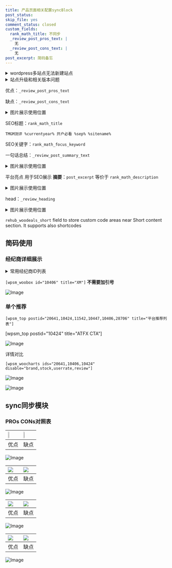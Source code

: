 ```yaml
---
title: 产品页面相关配置syncBlock
post_status: 
skip_file: yes
comment_status: closed
custom_fields:
  rank_math_title: 不同步
  _review_post_pros_text: |
    无
  _review_post_cons_text: |
    无
post_excerpt: 简码备忘
---
```

<details><summary>wordpress多站点无法新建站点</summary>

<li>和报错需要清理cookies一样的原因</li>
<li>wp-config.php里面<code>define( 'SUBDOMAIN_INSTALL', false );//子域名安装</code></li>
<li>新建子站点是用<code>define( 'SUBDOMAIN_INSTALL', true);//子域名安装</code> 完成以后，改成<code>false</code></li>
</details>

<details><summary>站点升级和相关版本问题</summary>

<p>wordpress：5.9.9
woocommerce：7.5.1
出现问题的地方：主题选项里面>><strong>Product layout >>compact style</strong></p>
<p>如何出现没有用过的字段 导致无法保存。先导出配置 然后进行修改，后面再次恢复即可。</p>
<p>出现部分字段无法显示时，需要返回默认布局后，对产品进行保存就好了。</p>
<p></p>
</details>

优点：`_review_post_pros_text`

缺点：`_review_post_cons_text`

<details><summary>图片展示使用位置</summary>

<img src="https://prod-files-secure.s3.us-west-2.amazonaws.com/39ed1227-6d7d-4570-be36-9ccd4a2c4241/f51d3d83-55d4-4bdf-9604-f37ec77ab556/Untitled.png?X-Amz-Algorithm=AWS4-HMAC-SHA256&X-Amz-Content-Sha256=UNSIGNED-PAYLOAD&X-Amz-Credential=ASIAZI2LB466ZHQJHDJK%2F20250503%2Fus-west-2%2Fs3%2Faws4_request&X-Amz-Date=20250503T165521Z&X-Amz-Expires=3600&X-Amz-Security-Token=IQoJb3JpZ2luX2VjEFgaCXVzLXdlc3QtMiJHMEUCIHq6QkQWpbf1BrNj3uzkQBlNrgMuntsyH%2FgrPE0cQG38AiEAuiOdQ7P9m56grrpzju6KNSesAMeLUx71O21YQk2BlWgqiAQI8f%2F%2F%2F%2F%2F%2F%2F%2F%2F%2FARAAGgw2Mzc0MjMxODM4MDUiDDXHJDwIb09Ua2wbESrcA%2BImwM32%2BGOwlz8UBuqnF2Kmskg0y%2FZAE%2BsATX8%2BpzW%2FL7oKe2VJewROjubX%2BUkt9fKI2uqekwuLwJu6I9dzBH%2BIWBOTSRlrjpo9jjoNd720Vi4p18JSwD93J6Pbwy1M9%2FcIYDA5GXN4wdIKu54B9%2BqyE6zaWU6isG14rb%2BTG1ZfGRH7w3WpgohrAWVRYdnBodzqkdkDUAytQgpFJiRJ8S5uDtsBjMvq7%2Bu2b1CpJSkMDyMmD9sJhnh9usmeqtKJ6WYhq3S3anSXanTMN7gMgtOR4ecLatVofi8gE6hm4CIhq7KUxvqdLCPbe6mzxIhXJe20x5BjeK3fPszsUwSRcE8Rd%2FY4Z3BnhUqRBfp8ugSBV33%2FXAQ3tc8PuxZww0Bc%2FP%2BWIYBN07sJXm7c2rNQU%2FeMuMnlZYn7yfVYLzbuBwMPcOOq%2BtMNDEfUInn0rPBNaukRPMBSG7cuN7TYThFyCIOTjspOpvJZPM2MAlBu%2FZtHg2NHEFPhhSmStQBjD2rgVTmL0%2FWhr9mXomxllpwigCkoGYhlt6jiibsjyrQLeUBC38JM%2FgQoGvU4DYZIbky2IEzf34n0IfI4IqoboNyhUpyZ%2F6h30nMCjEFc4pf9LtN3uZc82df4lLNUoIXBMKSC2cAGOqUBXryAlh3OF0u0jqbxCXlQmfUOrHdS4uwn0nLZ1xoBPlxOuhknYT2McQrAxVBU4hxMVN8Eg22E9Rmr24szosZlisVNeRioe%2FpfdS4WrZD8pltzvZ0%2B3jhotPdyFVl9Wl8zl1lshkexgnlAe4DmcDBAZvRQqc0Xo4o5lduu6cI3PadfFt7o3gRSNQZrjJPkWk4IzHNwdzu%2BQylM5HnQanpK%2FLeIfa1I&X-Amz-Signature=5829480cb9924f17428940305d1c68c2fc41506a71ecb46cad79c1e0d95d1bab&X-Amz-SignedHeaders=host&x-id=GetObject" alt="Image">
</details>

SEO标题：`rank_math_title`

`TMGM测评 %currentyear% 开户必看 %sep% %sitename%`

SEO关键字：`rank_math_focus_keyword`

一句话总结：`_review_post_summary_text`

<details><summary>图片展示使用位置</summary>

<img src="https://prod-files-secure.s3.us-west-2.amazonaws.com/39ed1227-6d7d-4570-be36-9ccd4a2c4241/4b96a922-296c-4f4e-8630-d1c870cbce01/Untitled.png?X-Amz-Algorithm=AWS4-HMAC-SHA256&X-Amz-Content-Sha256=UNSIGNED-PAYLOAD&X-Amz-Credential=ASIAZI2LB466QATVMDEM%2F20250503%2Fus-west-2%2Fs3%2Faws4_request&X-Amz-Date=20250503T165521Z&X-Amz-Expires=3600&X-Amz-Security-Token=IQoJb3JpZ2luX2VjEFgaCXVzLXdlc3QtMiJIMEYCIQDjEDQRhmjR9cOVwPUPEkB47fh3C7IvQfjCW8ifqr4Q9QIhAMVU3CrYsb0x7Utmi%2B0yqi1ZM2TkHCXiIsw%2FbosWCjrEKogECPH%2F%2F%2F%2F%2F%2F%2F%2F%2F%2FwEQABoMNjM3NDIzMTgzODA1IgzijqAxvrYVYbTZ60Qq3APBjH2ag26CCsjhJJ6moxEr19tzmnS41NSQs0ybBzhL0mA%2B6VXv0uegvlTWq9ySotC%2BYcVGpEebyVsRQbZkhTWoUcZ%2BCU2t9UBRY6sgJt8rJMQBholl7FLDpSQ%2Fmi7rpnYCa2MZtYeMguVGgXBK8BTI%2BrcnxK7kAK9Ja5VtHOMDYK1NUhhFeZF%2BTFRJ3IfEErEG0%2BhjaET%2BjD7p%2Brj1Jnj1h43zusLbwOkrO9tcdKiV4fUpREfyL4Yjv%2FoTyHjIW5P0TR0NCi4JWRIVWe0RjB8XRVVEUjP8zAurP%2Bu%2BJAJvRekteodw4ORVAKUZkibZaV71IXq%2FnTMWhAyLU0FChwtvdygf1hpc1FR5UZxBDQo4BrpSEg0TKCMgFcfXBejZBSmknTN4r15VQuSwPyhHtjFMJc%2Bsl92phOrlTXZtdMV9nJ3VdBbSdLi3JIlj2u%2BmVEAzLPE%2BsvLWqNTK8U9NfQtNhUT4CQ7lvkTuiRxbu8Uy%2FDVD6zvh1%2FfX%2BXbO%2FoF8M9tQn8VuvWjZR1gV8XC71y1DHxqjBMog7GQSQnv4%2B4521F%2BO3uO30E4LTTM99kRpf22V8E7R1sffNZ0lZt1hwgDJZ7iHbnFTdsXOUf0g2LFWwCCji2OA50CdbZHmFzCrgdnABjqkAZpN7KGJdnX21zO4oDu1pwa2vSBMBHCgpfixSUeJwE5MKIlu6w0fEXcaVoXgo8hUSBat9XjBjn%2Fr3YprI9qzAMJSt%2B7qIMmemdKNjkbyxO0VTU%2FMwXy%2F7szOvEdRotko%2BtP7vWHMbp7oBy5nJ%2BLleQNMJlQsQsPFOCly3UiclDKQjW9hoJ6DN47qxXoeMzGSIS2PASu0CUtWbaomMJXbdGAESBHg&X-Amz-Signature=e5982bf786de017c4666f406bc2999be8fc7cca9031c488721dbc284dd66b5bc&X-Amz-SignedHeaders=host&x-id=GetObject" alt="Image">
</details>

平台亮点 用于SEO展示 **摘要**：`post_excerpt`  等价于 `rank_math_description`

<details><summary>图片展示使用位置</summary>

<img src="https://prod-files-secure.s3.us-west-2.amazonaws.com/39ed1227-6d7d-4570-be36-9ccd4a2c4241/1ee11f63-b60a-4dfe-a7a7-d58ff23b5d88/Untitled.png?X-Amz-Algorithm=AWS4-HMAC-SHA256&X-Amz-Content-Sha256=UNSIGNED-PAYLOAD&X-Amz-Credential=ASIAZI2LB466W5VBA2M7%2F20250503%2Fus-west-2%2Fs3%2Faws4_request&X-Amz-Date=20250503T165522Z&X-Amz-Expires=3600&X-Amz-Security-Token=IQoJb3JpZ2luX2VjEFgaCXVzLXdlc3QtMiJHMEUCIEQgCvDcfPqTfs3KqWqk5YlKEb0Kbu9%2FRXu3WuBKwi%2F3AiEAsqnAZHBKuxxxje3qKwYPiAjWzaZrpqrTKnsj2m32P0YqiAQI8f%2F%2F%2F%2F%2F%2F%2F%2F%2F%2FARAAGgw2Mzc0MjMxODM4MDUiDFRsOi2Yqsj6WfRPqSrcA85WGkp6%2FXQq7s3kv50iExRnlh7StfB2xFvYFNtF%2BGWB3gidab7sCq8iJbujJXnWnm%2B1m0PHenvfiZotEG0LhzL5VDRXOSgHYiFXT%2FPdNpP9lMX1HUODEDsACNyNCc9SiQIPKIQeL6kAHOZ8VbxhVR1EAYfie3kv5GLXRPJqEfzswGMarr2%2FjzYHWzrS%2BjfSMVmOv1Jt7ZVGQSexH%2B81QPDkMBMV03PY%2FvdxNzQefXbTsMU2A9twvqHyuPmnAC1EoAFED9zsUYkIBweMFxDQeavuEf7Og6BYVkZCzWMlknHg%2BDD6P%2FfP8tr7w9%2Bo%2FVlBPVK9qbbV1qExlq%2FUdWzsRUj5nOJBLeVK%2B4O%2FSbDRJUkbVgr00g2ARqc6CO57ZEwv2YbPsdtk50GkkUeCDxBf96ZQAcYK%2FSVGLE6g9KXtFJIP81z%2FwS7AgKspmtQGOCZemBsM%2BnBTNdMYeS4C39Sg5H6FveGdueEj37bm%2BQG4pP%2FTezAt%2Fkoyi4a3xzhpEnTrB89KIgk5RUOCbUas87OVesUdR7oNfztbHIGvh292nP2rmBwsT4TCs%2F140CRiCpk1TWCEHhCClydYUIAOqjWVVQFuq6K72w1XM549mSzaabGqF1xly%2BD65FwTJC73MOf%2F2MAGOqUB6%2FtLmLkHUckn4%2BZEwsmxR%2F29PNFsvNYIyDMDZxjXnmFkyeLbEpGyN01bjK8hKGGAHq9j0TSCJHoaacT38vkvM1Sc%2BuUsIus1m5lkmv8JFfy%2B2VmONacF2RhyBnXrjHiehbHZnzJJmMhLDVfy76AKRQimQZ5FAOOP%2F4XaDEhs4vI2GDkiCkSPHL%2BJwZoRRCANHUaTJSglLOMYuBO89cI9mnS3TVo2&X-Amz-Signature=a75a2c6d6188e77addf36beaa135517d986c2266c00434216ba99f6b5241c7f2&X-Amz-SignedHeaders=host&x-id=GetObject" alt="Image">
<img src="https://prod-files-secure.s3.us-west-2.amazonaws.com/39ed1227-6d7d-4570-be36-9ccd4a2c4241/ad4118b5-78d8-4fbe-801e-3b29b5d99c01/Untitled.png?X-Amz-Algorithm=AWS4-HMAC-SHA256&X-Amz-Content-Sha256=UNSIGNED-PAYLOAD&X-Amz-Credential=ASIAZI2LB466W5VBA2M7%2F20250503%2Fus-west-2%2Fs3%2Faws4_request&X-Amz-Date=20250503T165522Z&X-Amz-Expires=3600&X-Amz-Security-Token=IQoJb3JpZ2luX2VjEFgaCXVzLXdlc3QtMiJHMEUCIEQgCvDcfPqTfs3KqWqk5YlKEb0Kbu9%2FRXu3WuBKwi%2F3AiEAsqnAZHBKuxxxje3qKwYPiAjWzaZrpqrTKnsj2m32P0YqiAQI8f%2F%2F%2F%2F%2F%2F%2F%2F%2F%2FARAAGgw2Mzc0MjMxODM4MDUiDFRsOi2Yqsj6WfRPqSrcA85WGkp6%2FXQq7s3kv50iExRnlh7StfB2xFvYFNtF%2BGWB3gidab7sCq8iJbujJXnWnm%2B1m0PHenvfiZotEG0LhzL5VDRXOSgHYiFXT%2FPdNpP9lMX1HUODEDsACNyNCc9SiQIPKIQeL6kAHOZ8VbxhVR1EAYfie3kv5GLXRPJqEfzswGMarr2%2FjzYHWzrS%2BjfSMVmOv1Jt7ZVGQSexH%2B81QPDkMBMV03PY%2FvdxNzQefXbTsMU2A9twvqHyuPmnAC1EoAFED9zsUYkIBweMFxDQeavuEf7Og6BYVkZCzWMlknHg%2BDD6P%2FfP8tr7w9%2Bo%2FVlBPVK9qbbV1qExlq%2FUdWzsRUj5nOJBLeVK%2B4O%2FSbDRJUkbVgr00g2ARqc6CO57ZEwv2YbPsdtk50GkkUeCDxBf96ZQAcYK%2FSVGLE6g9KXtFJIP81z%2FwS7AgKspmtQGOCZemBsM%2BnBTNdMYeS4C39Sg5H6FveGdueEj37bm%2BQG4pP%2FTezAt%2Fkoyi4a3xzhpEnTrB89KIgk5RUOCbUas87OVesUdR7oNfztbHIGvh292nP2rmBwsT4TCs%2F140CRiCpk1TWCEHhCClydYUIAOqjWVVQFuq6K72w1XM549mSzaabGqF1xly%2BD65FwTJC73MOf%2F2MAGOqUB6%2FtLmLkHUckn4%2BZEwsmxR%2F29PNFsvNYIyDMDZxjXnmFkyeLbEpGyN01bjK8hKGGAHq9j0TSCJHoaacT38vkvM1Sc%2BuUsIus1m5lkmv8JFfy%2B2VmONacF2RhyBnXrjHiehbHZnzJJmMhLDVfy76AKRQimQZ5FAOOP%2F4XaDEhs4vI2GDkiCkSPHL%2BJwZoRRCANHUaTJSglLOMYuBO89cI9mnS3TVo2&X-Amz-Signature=59d76814bd8eab808bb85dc02923431f76edbd732c1f9d1e752955d36893aec9&X-Amz-SignedHeaders=host&x-id=GetObject" alt="Image">
<img src="https://prod-files-secure.s3.us-west-2.amazonaws.com/39ed1227-6d7d-4570-be36-9ccd4a2c4241/a38cf7c9-a79c-4b64-9e94-13589fe0758b/Untitled.png?X-Amz-Algorithm=AWS4-HMAC-SHA256&X-Amz-Content-Sha256=UNSIGNED-PAYLOAD&X-Amz-Credential=ASIAZI2LB466W5VBA2M7%2F20250503%2Fus-west-2%2Fs3%2Faws4_request&X-Amz-Date=20250503T165522Z&X-Amz-Expires=3600&X-Amz-Security-Token=IQoJb3JpZ2luX2VjEFgaCXVzLXdlc3QtMiJHMEUCIEQgCvDcfPqTfs3KqWqk5YlKEb0Kbu9%2FRXu3WuBKwi%2F3AiEAsqnAZHBKuxxxje3qKwYPiAjWzaZrpqrTKnsj2m32P0YqiAQI8f%2F%2F%2F%2F%2F%2F%2F%2F%2F%2FARAAGgw2Mzc0MjMxODM4MDUiDFRsOi2Yqsj6WfRPqSrcA85WGkp6%2FXQq7s3kv50iExRnlh7StfB2xFvYFNtF%2BGWB3gidab7sCq8iJbujJXnWnm%2B1m0PHenvfiZotEG0LhzL5VDRXOSgHYiFXT%2FPdNpP9lMX1HUODEDsACNyNCc9SiQIPKIQeL6kAHOZ8VbxhVR1EAYfie3kv5GLXRPJqEfzswGMarr2%2FjzYHWzrS%2BjfSMVmOv1Jt7ZVGQSexH%2B81QPDkMBMV03PY%2FvdxNzQefXbTsMU2A9twvqHyuPmnAC1EoAFED9zsUYkIBweMFxDQeavuEf7Og6BYVkZCzWMlknHg%2BDD6P%2FfP8tr7w9%2Bo%2FVlBPVK9qbbV1qExlq%2FUdWzsRUj5nOJBLeVK%2B4O%2FSbDRJUkbVgr00g2ARqc6CO57ZEwv2YbPsdtk50GkkUeCDxBf96ZQAcYK%2FSVGLE6g9KXtFJIP81z%2FwS7AgKspmtQGOCZemBsM%2BnBTNdMYeS4C39Sg5H6FveGdueEj37bm%2BQG4pP%2FTezAt%2Fkoyi4a3xzhpEnTrB89KIgk5RUOCbUas87OVesUdR7oNfztbHIGvh292nP2rmBwsT4TCs%2F140CRiCpk1TWCEHhCClydYUIAOqjWVVQFuq6K72w1XM549mSzaabGqF1xly%2BD65FwTJC73MOf%2F2MAGOqUB6%2FtLmLkHUckn4%2BZEwsmxR%2F29PNFsvNYIyDMDZxjXnmFkyeLbEpGyN01bjK8hKGGAHq9j0TSCJHoaacT38vkvM1Sc%2BuUsIus1m5lkmv8JFfy%2B2VmONacF2RhyBnXrjHiehbHZnzJJmMhLDVfy76AKRQimQZ5FAOOP%2F4XaDEhs4vI2GDkiCkSPHL%2BJwZoRRCANHUaTJSglLOMYuBO89cI9mnS3TVo2&X-Amz-Signature=90569af71a2de506cb73785f0d201af9a9e50639e5e8a6a9d741070996d65be0&X-Amz-SignedHeaders=host&x-id=GetObject" alt="Image">
<img src="https://prod-files-secure.s3.us-west-2.amazonaws.com/39ed1227-6d7d-4570-be36-9ccd4a2c4241/7da6fc1e-d2ac-42ae-8c75-cb5749aa18f6/Untitled.png?X-Amz-Algorithm=AWS4-HMAC-SHA256&X-Amz-Content-Sha256=UNSIGNED-PAYLOAD&X-Amz-Credential=ASIAZI2LB466W5VBA2M7%2F20250503%2Fus-west-2%2Fs3%2Faws4_request&X-Amz-Date=20250503T165522Z&X-Amz-Expires=3600&X-Amz-Security-Token=IQoJb3JpZ2luX2VjEFgaCXVzLXdlc3QtMiJHMEUCIEQgCvDcfPqTfs3KqWqk5YlKEb0Kbu9%2FRXu3WuBKwi%2F3AiEAsqnAZHBKuxxxje3qKwYPiAjWzaZrpqrTKnsj2m32P0YqiAQI8f%2F%2F%2F%2F%2F%2F%2F%2F%2F%2FARAAGgw2Mzc0MjMxODM4MDUiDFRsOi2Yqsj6WfRPqSrcA85WGkp6%2FXQq7s3kv50iExRnlh7StfB2xFvYFNtF%2BGWB3gidab7sCq8iJbujJXnWnm%2B1m0PHenvfiZotEG0LhzL5VDRXOSgHYiFXT%2FPdNpP9lMX1HUODEDsACNyNCc9SiQIPKIQeL6kAHOZ8VbxhVR1EAYfie3kv5GLXRPJqEfzswGMarr2%2FjzYHWzrS%2BjfSMVmOv1Jt7ZVGQSexH%2B81QPDkMBMV03PY%2FvdxNzQefXbTsMU2A9twvqHyuPmnAC1EoAFED9zsUYkIBweMFxDQeavuEf7Og6BYVkZCzWMlknHg%2BDD6P%2FfP8tr7w9%2Bo%2FVlBPVK9qbbV1qExlq%2FUdWzsRUj5nOJBLeVK%2B4O%2FSbDRJUkbVgr00g2ARqc6CO57ZEwv2YbPsdtk50GkkUeCDxBf96ZQAcYK%2FSVGLE6g9KXtFJIP81z%2FwS7AgKspmtQGOCZemBsM%2BnBTNdMYeS4C39Sg5H6FveGdueEj37bm%2BQG4pP%2FTezAt%2Fkoyi4a3xzhpEnTrB89KIgk5RUOCbUas87OVesUdR7oNfztbHIGvh292nP2rmBwsT4TCs%2F140CRiCpk1TWCEHhCClydYUIAOqjWVVQFuq6K72w1XM549mSzaabGqF1xly%2BD65FwTJC73MOf%2F2MAGOqUB6%2FtLmLkHUckn4%2BZEwsmxR%2F29PNFsvNYIyDMDZxjXnmFkyeLbEpGyN01bjK8hKGGAHq9j0TSCJHoaacT38vkvM1Sc%2BuUsIus1m5lkmv8JFfy%2B2VmONacF2RhyBnXrjHiehbHZnzJJmMhLDVfy76AKRQimQZ5FAOOP%2F4XaDEhs4vI2GDkiCkSPHL%2BJwZoRRCANHUaTJSglLOMYuBO89cI9mnS3TVo2&X-Amz-Signature=9567f2e02a70736d06bf694dfab08136997011fb24c3103879e32d778cf30d5d&X-Amz-SignedHeaders=host&x-id=GetObject" alt="Image">
<img src="https://prod-files-secure.s3.us-west-2.amazonaws.com/39ed1227-6d7d-4570-be36-9ccd4a2c4241/7e97f40a-eaee-47f5-b2f9-475f96808fa7/Untitled.png?X-Amz-Algorithm=AWS4-HMAC-SHA256&X-Amz-Content-Sha256=UNSIGNED-PAYLOAD&X-Amz-Credential=ASIAZI2LB466W5VBA2M7%2F20250503%2Fus-west-2%2Fs3%2Faws4_request&X-Amz-Date=20250503T165522Z&X-Amz-Expires=3600&X-Amz-Security-Token=IQoJb3JpZ2luX2VjEFgaCXVzLXdlc3QtMiJHMEUCIEQgCvDcfPqTfs3KqWqk5YlKEb0Kbu9%2FRXu3WuBKwi%2F3AiEAsqnAZHBKuxxxje3qKwYPiAjWzaZrpqrTKnsj2m32P0YqiAQI8f%2F%2F%2F%2F%2F%2F%2F%2F%2F%2FARAAGgw2Mzc0MjMxODM4MDUiDFRsOi2Yqsj6WfRPqSrcA85WGkp6%2FXQq7s3kv50iExRnlh7StfB2xFvYFNtF%2BGWB3gidab7sCq8iJbujJXnWnm%2B1m0PHenvfiZotEG0LhzL5VDRXOSgHYiFXT%2FPdNpP9lMX1HUODEDsACNyNCc9SiQIPKIQeL6kAHOZ8VbxhVR1EAYfie3kv5GLXRPJqEfzswGMarr2%2FjzYHWzrS%2BjfSMVmOv1Jt7ZVGQSexH%2B81QPDkMBMV03PY%2FvdxNzQefXbTsMU2A9twvqHyuPmnAC1EoAFED9zsUYkIBweMFxDQeavuEf7Og6BYVkZCzWMlknHg%2BDD6P%2FfP8tr7w9%2Bo%2FVlBPVK9qbbV1qExlq%2FUdWzsRUj5nOJBLeVK%2B4O%2FSbDRJUkbVgr00g2ARqc6CO57ZEwv2YbPsdtk50GkkUeCDxBf96ZQAcYK%2FSVGLE6g9KXtFJIP81z%2FwS7AgKspmtQGOCZemBsM%2BnBTNdMYeS4C39Sg5H6FveGdueEj37bm%2BQG4pP%2FTezAt%2Fkoyi4a3xzhpEnTrB89KIgk5RUOCbUas87OVesUdR7oNfztbHIGvh292nP2rmBwsT4TCs%2F140CRiCpk1TWCEHhCClydYUIAOqjWVVQFuq6K72w1XM549mSzaabGqF1xly%2BD65FwTJC73MOf%2F2MAGOqUB6%2FtLmLkHUckn4%2BZEwsmxR%2F29PNFsvNYIyDMDZxjXnmFkyeLbEpGyN01bjK8hKGGAHq9j0TSCJHoaacT38vkvM1Sc%2BuUsIus1m5lkmv8JFfy%2B2VmONacF2RhyBnXrjHiehbHZnzJJmMhLDVfy76AKRQimQZ5FAOOP%2F4XaDEhs4vI2GDkiCkSPHL%2BJwZoRRCANHUaTJSglLOMYuBO89cI9mnS3TVo2&X-Amz-Signature=c4bf19b0cb075945ec6e82ebc4e4343ef12729baed4595b7a1ea996c2174356f&X-Amz-SignedHeaders=host&x-id=GetObject" alt="Image">
</details>

head：`_review_heading`

<details><summary>图片展示使用位置</summary>

<img src="https://prod-files-secure.s3.us-west-2.amazonaws.com/39ed1227-6d7d-4570-be36-9ccd4a2c4241/3a4650ad-9887-415c-889a-edd51fa54f27/Untitled.png?X-Amz-Algorithm=AWS4-HMAC-SHA256&X-Amz-Content-Sha256=UNSIGNED-PAYLOAD&X-Amz-Credential=ASIAZI2LB466RVBXCGR6%2F20250503%2Fus-west-2%2Fs3%2Faws4_request&X-Amz-Date=20250503T165523Z&X-Amz-Expires=3600&X-Amz-Security-Token=IQoJb3JpZ2luX2VjEFgaCXVzLXdlc3QtMiJHMEUCIQDXmln0rrnZVjxK8ouXg9Z77FftVYG2qNO5DyCTqkqiOgIgPYLN1GH%2F0uW23Lkyhqa%2B6hJnOGfmOOcPdyngLqswUXYqiAQI8f%2F%2F%2F%2F%2F%2F%2F%2F%2F%2FARAAGgw2Mzc0MjMxODM4MDUiDATX4Mmchgulc57Z9ircAxRNGbPKRX0kH07Rz09ecfO%2B4zZ8MlvYbtnoTa0rY3nCeMgO3ncfhHgioHcVCqcGgYkWWc1CtFwse4g4wAF4iE9cryRnZZw9qkNUTnoqzAW9j8yiEGWDoNHEIRwPxoEymjANyGzAxfBwTrzSsY2aijWMrEyobGqa65H6PDK4L2HKZcQDwozUBK6F8dXhkIApFFljsA1mIKctsnQAGq%2BqOBczlZW8ywlfq6GQVH8wI0DWx7YSLy4th9S1bUw7Rcy%2F6P%2F%2Fb8zuUVuVfhLCoULsmgm8tgFqULx3cOnKZLWdtFw6Kftn1EaJ7wBZ0GoFZyQVv4L7bppkSRBDqMwZE0slKL%2F%2BEIAy%2B7Y2Vj9x4NvqgrvWrZRo1o6dDhIk5KJNwwLruDQckn91b5Fkq3mhMceRXStc92Gi2A5jTGcMCPIA9D7VPUINk5PQ8QCVq4x3otoi5HYkM69ePNKoYtKjoa4xclI83GPHe58NWA6jYdiPJbGu6%2BumDfQstoBb6SxBth5GZVe%2BbK7HxWniF2fT68yCJHAwTCCxMBowxT0%2BFlE%2Bomp%2BNrDFjgZpKC55hYNA%2F2dOXhnCSBfZZV%2FsbizqItcqVX044wUBr7YfvmRDDqtTQtecx0SY72tPpZmwtnnmMOf%2F2MAGOqUBfWM%2B66UdexNWKhxcKqb8FUtEySTW68qK2EzeJ0TM3nfTxEBIvXh3RoPRUsHb3McqH%2Fltou2%2FvwbREQGzOpt2M3wsqGVGgSo1StFEWkn86aNuoEFeXtZi29Y1osINgmHCmq0E6r44%2Fyl4INzDbGiCtN52DPbukVuUhm%2BgQqYP81i1wXIoqrJflgOR%2F7WQfFLJpTX5jU4mgkcaoMZhhtkPB05qYyxT&X-Amz-Signature=41135bbbb82d99d161184668deb76842523d9d0d1ce89c41b2196964e01a1320&X-Amz-SignedHeaders=host&x-id=GetObject" alt="Image">
</details>

`rehub_woodeals_short`	field to store custom code areas near Short content section. It supports also shortcodes



## 简码使用

### 经纪商详细展示

<details><summary>常用经纪商ID列表</summary>

<pre><code class="php">嘉盛 ===> 20641  [wpsm_woobox id="20641" title="嘉盛"]
易信easymarkets ===> 11542  [wpsm_woobox id="11542" title="易信easymarkets"]
ATFX外汇 ===> 10424  [wpsm_woobox id="10424" title="ATFX"]
XM ===> 10406  [wpsm_woobox id="10406" title="XM"]
TMGM ===> 29622  [wpsm_woobox id="29622" title="TMGM"]
HYCM ===> 10447  [wpsm_woobox id="10447" title="HYCM"]
fpmarkets澳福外汇 ===> 20639  [wpsm_woobox id="20639" title="fpmarkets澳福外汇"]</code></pre>
</details>

`[wpsm_woobox id="10406" title="XM"]` **不需要加引号**

![Image](https://prod-files-secure.s3.us-west-2.amazonaws.com/39ed1227-6d7d-4570-be36-9ccd4a2c4241/4f898f9d-0fa7-4e43-acd3-ac6bc7be575a/Untitled.png?X-Amz-Algorithm=AWS4-HMAC-SHA256&X-Amz-Content-Sha256=UNSIGNED-PAYLOAD&X-Amz-Credential=ASIAZI2LB466ZP5Z4Q42%2F20250503%2Fus-west-2%2Fs3%2Faws4_request&X-Amz-Date=20250503T165520Z&X-Amz-Expires=3600&X-Amz-Security-Token=IQoJb3JpZ2luX2VjEFgaCXVzLXdlc3QtMiJIMEYCIQDspSMn8e153YdqbnbPCA8P81dtMtjKzy1aYy418%2B%2FnuAIhAMWzAJzfKIlfXF%2Ffs4LB2K8lp2GST%2BbDsjin714E7Mp9KogECPH%2F%2F%2F%2F%2F%2F%2F%2F%2F%2FwEQABoMNjM3NDIzMTgzODA1IgzULrljc%2BeiShc%2BpG8q3ANHR6auT0JtBsuhkIfOpemEfhc5Mi3uOoIq5HOJmra2F151Ce9im8Fye1%2BY1FnipfotH3cRceRprm1NVddNPxIQ6cAdUbb0RneIPncgXPuue%2Bnn1OXI6fbfiVlIAJgdLWKQtsAOjCOp2aWu3RdeDTKDJt1SmSFIyLtVWz%2BZ06VwnM6AjwFeWVM73wiNseoz%2BlrmnbkaHY2MrUwu2DrPodlLVurjqF%2FiqL9O2NIgSBnMPl%2BZcO1zbGgItQSd2mW%2Bv7JqViTM7qzI3RGWYesS5ONCEUFzO1OJCd7yvXOkXaPGG8pOtbCBgp2pDzK5JlZJs8Zo3HmLd90lMpEJs86BgqRqSKuqspjoXDp93UQxYVv%2Bx2OuGgw8eFoLGSNfyfKRYXyhzc47Cy%2BszmHBNw5qJrCxMwX2zVwiV4Q%2FKZUM6Muv%2B6g2mQvlmmxeeAxDlt5Ing%2F%2Bkgrzt1DqHw81MI4GlbLA9roPAI%2F7Q7FFdyzAkkDEdLPcc0zgpULHB4H9%2BOdxyr6mwXRvCuXjgfR%2FJvtbxlLz5a3Ou1tLPZj2WAUrzEV0lsalkUPVv20uV1ksAptDIgtaesnAFtu%2FbFbMaxQNQ7EmCtrT8KTdJHDIMZ%2Fnv7xUB6yov84N435lAuIDKDCv%2F9jABjqkAcv%2BZU1cAaH3UfNhTWfy29d9glBk2BCIkQC1z38OGy7Xj67JT3gWS9cirjuJsaIgHhaEk5fAc%2FUjWM9dD3hyKsOv7rh%2FqGIXFL%2B3a0YvMz6dQvYpwYbssrkrUvY2c68o3OeBoHSwjPrFB4djElkiK57dk%2FBKUTXmK71HAXwLPRxY5%2FYTH4IXAsB%2FGfFhFBwqEHFCF8%2BFpt0oYeCicFqg2pi40zaG&X-Amz-Signature=a500c4bc19b83b8f5dbdcb95b83fee8bb4bc327be4b7ad5a52955b1f4da6dcc4&X-Amz-SignedHeaders=host&x-id=GetObject)

### 单个推荐
`[wpsm_top postid="20641,10424,11542,10447,10406,28706" title="平台推荐列表"]`

[wpsm_top postid="10424" title="ATFX CTA"]

![Image](https://prod-files-secure.s3.us-west-2.amazonaws.com/39ed1227-6d7d-4570-be36-9ccd4a2c4241/5ac620dc-51a8-48b6-b55d-91f47299193c/Untitled.png?X-Amz-Algorithm=AWS4-HMAC-SHA256&X-Amz-Content-Sha256=UNSIGNED-PAYLOAD&X-Amz-Credential=ASIAZI2LB466ZP5Z4Q42%2F20250503%2Fus-west-2%2Fs3%2Faws4_request&X-Amz-Date=20250503T165520Z&X-Amz-Expires=3600&X-Amz-Security-Token=IQoJb3JpZ2luX2VjEFgaCXVzLXdlc3QtMiJIMEYCIQDspSMn8e153YdqbnbPCA8P81dtMtjKzy1aYy418%2B%2FnuAIhAMWzAJzfKIlfXF%2Ffs4LB2K8lp2GST%2BbDsjin714E7Mp9KogECPH%2F%2F%2F%2F%2F%2F%2F%2F%2F%2FwEQABoMNjM3NDIzMTgzODA1IgzULrljc%2BeiShc%2BpG8q3ANHR6auT0JtBsuhkIfOpemEfhc5Mi3uOoIq5HOJmra2F151Ce9im8Fye1%2BY1FnipfotH3cRceRprm1NVddNPxIQ6cAdUbb0RneIPncgXPuue%2Bnn1OXI6fbfiVlIAJgdLWKQtsAOjCOp2aWu3RdeDTKDJt1SmSFIyLtVWz%2BZ06VwnM6AjwFeWVM73wiNseoz%2BlrmnbkaHY2MrUwu2DrPodlLVurjqF%2FiqL9O2NIgSBnMPl%2BZcO1zbGgItQSd2mW%2Bv7JqViTM7qzI3RGWYesS5ONCEUFzO1OJCd7yvXOkXaPGG8pOtbCBgp2pDzK5JlZJs8Zo3HmLd90lMpEJs86BgqRqSKuqspjoXDp93UQxYVv%2Bx2OuGgw8eFoLGSNfyfKRYXyhzc47Cy%2BszmHBNw5qJrCxMwX2zVwiV4Q%2FKZUM6Muv%2B6g2mQvlmmxeeAxDlt5Ing%2F%2Bkgrzt1DqHw81MI4GlbLA9roPAI%2F7Q7FFdyzAkkDEdLPcc0zgpULHB4H9%2BOdxyr6mwXRvCuXjgfR%2FJvtbxlLz5a3Ou1tLPZj2WAUrzEV0lsalkUPVv20uV1ksAptDIgtaesnAFtu%2FbFbMaxQNQ7EmCtrT8KTdJHDIMZ%2Fnv7xUB6yov84N435lAuIDKDCv%2F9jABjqkAcv%2BZU1cAaH3UfNhTWfy29d9glBk2BCIkQC1z38OGy7Xj67JT3gWS9cirjuJsaIgHhaEk5fAc%2FUjWM9dD3hyKsOv7rh%2FqGIXFL%2B3a0YvMz6dQvYpwYbssrkrUvY2c68o3OeBoHSwjPrFB4djElkiK57dk%2FBKUTXmK71HAXwLPRxY5%2FYTH4IXAsB%2FGfFhFBwqEHFCF8%2BFpt0oYeCicFqg2pi40zaG&X-Amz-Signature=0463445a276d652c7178f88857627677bb155f7a4f90c8cc14eb33b357a9bf19&X-Amz-SignedHeaders=host&x-id=GetObject)

详情对比

`[wpsm_woocharts ids="20641,10406,10424" disable="brand,stock,userrate,review"]`

![Image](https://prod-files-secure.s3.us-west-2.amazonaws.com/39ed1227-6d7d-4570-be36-9ccd4a2c4241/bf3ba45f-b9f3-4295-8aef-b4a495fd25f4/Untitled.png?X-Amz-Algorithm=AWS4-HMAC-SHA256&X-Amz-Content-Sha256=UNSIGNED-PAYLOAD&X-Amz-Credential=ASIAZI2LB466ZP5Z4Q42%2F20250503%2Fus-west-2%2Fs3%2Faws4_request&X-Amz-Date=20250503T165520Z&X-Amz-Expires=3600&X-Amz-Security-Token=IQoJb3JpZ2luX2VjEFgaCXVzLXdlc3QtMiJIMEYCIQDspSMn8e153YdqbnbPCA8P81dtMtjKzy1aYy418%2B%2FnuAIhAMWzAJzfKIlfXF%2Ffs4LB2K8lp2GST%2BbDsjin714E7Mp9KogECPH%2F%2F%2F%2F%2F%2F%2F%2F%2F%2FwEQABoMNjM3NDIzMTgzODA1IgzULrljc%2BeiShc%2BpG8q3ANHR6auT0JtBsuhkIfOpemEfhc5Mi3uOoIq5HOJmra2F151Ce9im8Fye1%2BY1FnipfotH3cRceRprm1NVddNPxIQ6cAdUbb0RneIPncgXPuue%2Bnn1OXI6fbfiVlIAJgdLWKQtsAOjCOp2aWu3RdeDTKDJt1SmSFIyLtVWz%2BZ06VwnM6AjwFeWVM73wiNseoz%2BlrmnbkaHY2MrUwu2DrPodlLVurjqF%2FiqL9O2NIgSBnMPl%2BZcO1zbGgItQSd2mW%2Bv7JqViTM7qzI3RGWYesS5ONCEUFzO1OJCd7yvXOkXaPGG8pOtbCBgp2pDzK5JlZJs8Zo3HmLd90lMpEJs86BgqRqSKuqspjoXDp93UQxYVv%2Bx2OuGgw8eFoLGSNfyfKRYXyhzc47Cy%2BszmHBNw5qJrCxMwX2zVwiV4Q%2FKZUM6Muv%2B6g2mQvlmmxeeAxDlt5Ing%2F%2Bkgrzt1DqHw81MI4GlbLA9roPAI%2F7Q7FFdyzAkkDEdLPcc0zgpULHB4H9%2BOdxyr6mwXRvCuXjgfR%2FJvtbxlLz5a3Ou1tLPZj2WAUrzEV0lsalkUPVv20uV1ksAptDIgtaesnAFtu%2FbFbMaxQNQ7EmCtrT8KTdJHDIMZ%2Fnv7xUB6yov84N435lAuIDKDCv%2F9jABjqkAcv%2BZU1cAaH3UfNhTWfy29d9glBk2BCIkQC1z38OGy7Xj67JT3gWS9cirjuJsaIgHhaEk5fAc%2FUjWM9dD3hyKsOv7rh%2FqGIXFL%2B3a0YvMz6dQvYpwYbssrkrUvY2c68o3OeBoHSwjPrFB4djElkiK57dk%2FBKUTXmK71HAXwLPRxY5%2FYTH4IXAsB%2FGfFhFBwqEHFCF8%2BFpt0oYeCicFqg2pi40zaG&X-Amz-Signature=dcebc0d61b930bd33998e7033215c81eab6d20e41d3fe2a102bdd2d38359bd9c&X-Amz-SignedHeaders=host&x-id=GetObject)

![Image](https://prod-files-secure.s3.us-west-2.amazonaws.com/39ed1227-6d7d-4570-be36-9ccd4a2c4241/30bc56ef-f383-4b48-9768-2ebc9e436ec0/Untitled.png?X-Amz-Algorithm=AWS4-HMAC-SHA256&X-Amz-Content-Sha256=UNSIGNED-PAYLOAD&X-Amz-Credential=ASIAZI2LB466ZP5Z4Q42%2F20250503%2Fus-west-2%2Fs3%2Faws4_request&X-Amz-Date=20250503T165520Z&X-Amz-Expires=3600&X-Amz-Security-Token=IQoJb3JpZ2luX2VjEFgaCXVzLXdlc3QtMiJIMEYCIQDspSMn8e153YdqbnbPCA8P81dtMtjKzy1aYy418%2B%2FnuAIhAMWzAJzfKIlfXF%2Ffs4LB2K8lp2GST%2BbDsjin714E7Mp9KogECPH%2F%2F%2F%2F%2F%2F%2F%2F%2F%2FwEQABoMNjM3NDIzMTgzODA1IgzULrljc%2BeiShc%2BpG8q3ANHR6auT0JtBsuhkIfOpemEfhc5Mi3uOoIq5HOJmra2F151Ce9im8Fye1%2BY1FnipfotH3cRceRprm1NVddNPxIQ6cAdUbb0RneIPncgXPuue%2Bnn1OXI6fbfiVlIAJgdLWKQtsAOjCOp2aWu3RdeDTKDJt1SmSFIyLtVWz%2BZ06VwnM6AjwFeWVM73wiNseoz%2BlrmnbkaHY2MrUwu2DrPodlLVurjqF%2FiqL9O2NIgSBnMPl%2BZcO1zbGgItQSd2mW%2Bv7JqViTM7qzI3RGWYesS5ONCEUFzO1OJCd7yvXOkXaPGG8pOtbCBgp2pDzK5JlZJs8Zo3HmLd90lMpEJs86BgqRqSKuqspjoXDp93UQxYVv%2Bx2OuGgw8eFoLGSNfyfKRYXyhzc47Cy%2BszmHBNw5qJrCxMwX2zVwiV4Q%2FKZUM6Muv%2B6g2mQvlmmxeeAxDlt5Ing%2F%2Bkgrzt1DqHw81MI4GlbLA9roPAI%2F7Q7FFdyzAkkDEdLPcc0zgpULHB4H9%2BOdxyr6mwXRvCuXjgfR%2FJvtbxlLz5a3Ou1tLPZj2WAUrzEV0lsalkUPVv20uV1ksAptDIgtaesnAFtu%2FbFbMaxQNQ7EmCtrT8KTdJHDIMZ%2Fnv7xUB6yov84N435lAuIDKDCv%2F9jABjqkAcv%2BZU1cAaH3UfNhTWfy29d9glBk2BCIkQC1z38OGy7Xj67JT3gWS9cirjuJsaIgHhaEk5fAc%2FUjWM9dD3hyKsOv7rh%2FqGIXFL%2B3a0YvMz6dQvYpwYbssrkrUvY2c68o3OeBoHSwjPrFB4djElkiK57dk%2FBKUTXmK71HAXwLPRxY5%2FYTH4IXAsB%2FGfFhFBwqEHFCF8%2BFpt0oYeCicFqg2pi40zaG&X-Amz-Signature=076c3e57d8bf677e74ab4418bbf7274e2eb0b3e8db1f789616ef23d729b5e523&X-Amz-SignedHeaders=host&x-id=GetObject)

## sync同步模块

### PROs CONs对照表

| <img src="https://cdn.ifttt.fun/gh/jarlin8/OSS@main/icons/customize/pros.svg" height="auto" width="37.3%"> | <img src="https://cdn.ifttt.fun/gh/jarlin8/OSS@main/icons/customize/cons.svg" height="auto" width="28.8%"> |
| :--- | :--- |
| 优点 | 缺点 |

![Image](https://prod-files-secure.s3.us-west-2.amazonaws.com/39ed1227-6d7d-4570-be36-9ccd4a2c4241/8742b755-dfb5-4004-9a5f-d6e561664bd8/Untitled.png?X-Amz-Algorithm=AWS4-HMAC-SHA256&X-Amz-Content-Sha256=UNSIGNED-PAYLOAD&X-Amz-Credential=ASIAZI2LB466ZP5Z4Q42%2F20250503%2Fus-west-2%2Fs3%2Faws4_request&X-Amz-Date=20250503T165520Z&X-Amz-Expires=3600&X-Amz-Security-Token=IQoJb3JpZ2luX2VjEFgaCXVzLXdlc3QtMiJIMEYCIQDspSMn8e153YdqbnbPCA8P81dtMtjKzy1aYy418%2B%2FnuAIhAMWzAJzfKIlfXF%2Ffs4LB2K8lp2GST%2BbDsjin714E7Mp9KogECPH%2F%2F%2F%2F%2F%2F%2F%2F%2F%2FwEQABoMNjM3NDIzMTgzODA1IgzULrljc%2BeiShc%2BpG8q3ANHR6auT0JtBsuhkIfOpemEfhc5Mi3uOoIq5HOJmra2F151Ce9im8Fye1%2BY1FnipfotH3cRceRprm1NVddNPxIQ6cAdUbb0RneIPncgXPuue%2Bnn1OXI6fbfiVlIAJgdLWKQtsAOjCOp2aWu3RdeDTKDJt1SmSFIyLtVWz%2BZ06VwnM6AjwFeWVM73wiNseoz%2BlrmnbkaHY2MrUwu2DrPodlLVurjqF%2FiqL9O2NIgSBnMPl%2BZcO1zbGgItQSd2mW%2Bv7JqViTM7qzI3RGWYesS5ONCEUFzO1OJCd7yvXOkXaPGG8pOtbCBgp2pDzK5JlZJs8Zo3HmLd90lMpEJs86BgqRqSKuqspjoXDp93UQxYVv%2Bx2OuGgw8eFoLGSNfyfKRYXyhzc47Cy%2BszmHBNw5qJrCxMwX2zVwiV4Q%2FKZUM6Muv%2B6g2mQvlmmxeeAxDlt5Ing%2F%2Bkgrzt1DqHw81MI4GlbLA9roPAI%2F7Q7FFdyzAkkDEdLPcc0zgpULHB4H9%2BOdxyr6mwXRvCuXjgfR%2FJvtbxlLz5a3Ou1tLPZj2WAUrzEV0lsalkUPVv20uV1ksAptDIgtaesnAFtu%2FbFbMaxQNQ7EmCtrT8KTdJHDIMZ%2Fnv7xUB6yov84N435lAuIDKDCv%2F9jABjqkAcv%2BZU1cAaH3UfNhTWfy29d9glBk2BCIkQC1z38OGy7Xj67JT3gWS9cirjuJsaIgHhaEk5fAc%2FUjWM9dD3hyKsOv7rh%2FqGIXFL%2B3a0YvMz6dQvYpwYbssrkrUvY2c68o3OeBoHSwjPrFB4djElkiK57dk%2FBKUTXmK71HAXwLPRxY5%2FYTH4IXAsB%2FGfFhFBwqEHFCF8%2BFpt0oYeCicFqg2pi40zaG&X-Amz-Signature=3ce9c71378b8606538b642508d57ccb3fb28f76a0426d6e119439847ecaddc06&X-Amz-SignedHeaders=host&x-id=GetObject)

| <img src="https://cdn.ifttt.fun/gh/jarlin8/OSS@main/icons/customize/pros1.svg" height="auto"> | <img src="https://cdn.ifttt.fun/gh/jarlin8/OSS@main/icons/customize/cons1.svg" height="auto"> |
| :--- | :--- |
| 优点 | 缺点 |

![Image](https://prod-files-secure.s3.us-west-2.amazonaws.com/39ed1227-6d7d-4570-be36-9ccd4a2c4241/806358f8-c9c4-4e17-bb35-c6c76a5397a5/Untitled.png?X-Amz-Algorithm=AWS4-HMAC-SHA256&X-Amz-Content-Sha256=UNSIGNED-PAYLOAD&X-Amz-Credential=ASIAZI2LB466ZP5Z4Q42%2F20250503%2Fus-west-2%2Fs3%2Faws4_request&X-Amz-Date=20250503T165520Z&X-Amz-Expires=3600&X-Amz-Security-Token=IQoJb3JpZ2luX2VjEFgaCXVzLXdlc3QtMiJIMEYCIQDspSMn8e153YdqbnbPCA8P81dtMtjKzy1aYy418%2B%2FnuAIhAMWzAJzfKIlfXF%2Ffs4LB2K8lp2GST%2BbDsjin714E7Mp9KogECPH%2F%2F%2F%2F%2F%2F%2F%2F%2F%2FwEQABoMNjM3NDIzMTgzODA1IgzULrljc%2BeiShc%2BpG8q3ANHR6auT0JtBsuhkIfOpemEfhc5Mi3uOoIq5HOJmra2F151Ce9im8Fye1%2BY1FnipfotH3cRceRprm1NVddNPxIQ6cAdUbb0RneIPncgXPuue%2Bnn1OXI6fbfiVlIAJgdLWKQtsAOjCOp2aWu3RdeDTKDJt1SmSFIyLtVWz%2BZ06VwnM6AjwFeWVM73wiNseoz%2BlrmnbkaHY2MrUwu2DrPodlLVurjqF%2FiqL9O2NIgSBnMPl%2BZcO1zbGgItQSd2mW%2Bv7JqViTM7qzI3RGWYesS5ONCEUFzO1OJCd7yvXOkXaPGG8pOtbCBgp2pDzK5JlZJs8Zo3HmLd90lMpEJs86BgqRqSKuqspjoXDp93UQxYVv%2Bx2OuGgw8eFoLGSNfyfKRYXyhzc47Cy%2BszmHBNw5qJrCxMwX2zVwiV4Q%2FKZUM6Muv%2B6g2mQvlmmxeeAxDlt5Ing%2F%2Bkgrzt1DqHw81MI4GlbLA9roPAI%2F7Q7FFdyzAkkDEdLPcc0zgpULHB4H9%2BOdxyr6mwXRvCuXjgfR%2FJvtbxlLz5a3Ou1tLPZj2WAUrzEV0lsalkUPVv20uV1ksAptDIgtaesnAFtu%2FbFbMaxQNQ7EmCtrT8KTdJHDIMZ%2Fnv7xUB6yov84N435lAuIDKDCv%2F9jABjqkAcv%2BZU1cAaH3UfNhTWfy29d9glBk2BCIkQC1z38OGy7Xj67JT3gWS9cirjuJsaIgHhaEk5fAc%2FUjWM9dD3hyKsOv7rh%2FqGIXFL%2B3a0YvMz6dQvYpwYbssrkrUvY2c68o3OeBoHSwjPrFB4djElkiK57dk%2FBKUTXmK71HAXwLPRxY5%2FYTH4IXAsB%2FGfFhFBwqEHFCF8%2BFpt0oYeCicFqg2pi40zaG&X-Amz-Signature=d8aa45ee30f0f40be94431b8aaed304e923c16133f1267a47746f423c8c5547c&X-Amz-SignedHeaders=host&x-id=GetObject)

| <img src="https://cdn.ifttt.fun/gh/jarlin8/OSS@main/icons/customize/pros2.svg" height="auto"> | <img src="https://cdn.ifttt.fun/gh/jarlin8/OSS@main/icons/customize/cons2.svg" height="auto"> |
| :--- | :--- |
| 优点 | 缺点 |

![Image](https://prod-files-secure.s3.us-west-2.amazonaws.com/39ed1227-6d7d-4570-be36-9ccd4a2c4241/a9245ec9-70dd-4005-b534-0d54315fc5f3/Untitled.png?X-Amz-Algorithm=AWS4-HMAC-SHA256&X-Amz-Content-Sha256=UNSIGNED-PAYLOAD&X-Amz-Credential=ASIAZI2LB466ZP5Z4Q42%2F20250503%2Fus-west-2%2Fs3%2Faws4_request&X-Amz-Date=20250503T165520Z&X-Amz-Expires=3600&X-Amz-Security-Token=IQoJb3JpZ2luX2VjEFgaCXVzLXdlc3QtMiJIMEYCIQDspSMn8e153YdqbnbPCA8P81dtMtjKzy1aYy418%2B%2FnuAIhAMWzAJzfKIlfXF%2Ffs4LB2K8lp2GST%2BbDsjin714E7Mp9KogECPH%2F%2F%2F%2F%2F%2F%2F%2F%2F%2FwEQABoMNjM3NDIzMTgzODA1IgzULrljc%2BeiShc%2BpG8q3ANHR6auT0JtBsuhkIfOpemEfhc5Mi3uOoIq5HOJmra2F151Ce9im8Fye1%2BY1FnipfotH3cRceRprm1NVddNPxIQ6cAdUbb0RneIPncgXPuue%2Bnn1OXI6fbfiVlIAJgdLWKQtsAOjCOp2aWu3RdeDTKDJt1SmSFIyLtVWz%2BZ06VwnM6AjwFeWVM73wiNseoz%2BlrmnbkaHY2MrUwu2DrPodlLVurjqF%2FiqL9O2NIgSBnMPl%2BZcO1zbGgItQSd2mW%2Bv7JqViTM7qzI3RGWYesS5ONCEUFzO1OJCd7yvXOkXaPGG8pOtbCBgp2pDzK5JlZJs8Zo3HmLd90lMpEJs86BgqRqSKuqspjoXDp93UQxYVv%2Bx2OuGgw8eFoLGSNfyfKRYXyhzc47Cy%2BszmHBNw5qJrCxMwX2zVwiV4Q%2FKZUM6Muv%2B6g2mQvlmmxeeAxDlt5Ing%2F%2Bkgrzt1DqHw81MI4GlbLA9roPAI%2F7Q7FFdyzAkkDEdLPcc0zgpULHB4H9%2BOdxyr6mwXRvCuXjgfR%2FJvtbxlLz5a3Ou1tLPZj2WAUrzEV0lsalkUPVv20uV1ksAptDIgtaesnAFtu%2FbFbMaxQNQ7EmCtrT8KTdJHDIMZ%2Fnv7xUB6yov84N435lAuIDKDCv%2F9jABjqkAcv%2BZU1cAaH3UfNhTWfy29d9glBk2BCIkQC1z38OGy7Xj67JT3gWS9cirjuJsaIgHhaEk5fAc%2FUjWM9dD3hyKsOv7rh%2FqGIXFL%2B3a0YvMz6dQvYpwYbssrkrUvY2c68o3OeBoHSwjPrFB4djElkiK57dk%2FBKUTXmK71HAXwLPRxY5%2FYTH4IXAsB%2FGfFhFBwqEHFCF8%2BFpt0oYeCicFqg2pi40zaG&X-Amz-Signature=40cbedd91c6b9b363372d5d6409b25aca13edc7775cdfc3f5e464eb552fe1a03&X-Amz-SignedHeaders=host&x-id=GetObject)

| <img src="https://cdn.ifttt.fun/gh/jarlin8/OSS@main/icons/customize/pros3.svg" height="auto"> | <img src="https://cdn.ifttt.fun/gh/jarlin8/OSS@main/icons/customize/cons3.svg" height="auto"> |
| :--- | :--- |
| 优点 | 缺点 |

![Image](https://prod-files-secure.s3.us-west-2.amazonaws.com/39ed1227-6d7d-4570-be36-9ccd4a2c4241/e1e580a2-2e5c-4780-9ff4-19c318fc2284/Untitled.png?X-Amz-Algorithm=AWS4-HMAC-SHA256&X-Amz-Content-Sha256=UNSIGNED-PAYLOAD&X-Amz-Credential=ASIAZI2LB466ZP5Z4Q42%2F20250503%2Fus-west-2%2Fs3%2Faws4_request&X-Amz-Date=20250503T165520Z&X-Amz-Expires=3600&X-Amz-Security-Token=IQoJb3JpZ2luX2VjEFgaCXVzLXdlc3QtMiJIMEYCIQDspSMn8e153YdqbnbPCA8P81dtMtjKzy1aYy418%2B%2FnuAIhAMWzAJzfKIlfXF%2Ffs4LB2K8lp2GST%2BbDsjin714E7Mp9KogECPH%2F%2F%2F%2F%2F%2F%2F%2F%2F%2FwEQABoMNjM3NDIzMTgzODA1IgzULrljc%2BeiShc%2BpG8q3ANHR6auT0JtBsuhkIfOpemEfhc5Mi3uOoIq5HOJmra2F151Ce9im8Fye1%2BY1FnipfotH3cRceRprm1NVddNPxIQ6cAdUbb0RneIPncgXPuue%2Bnn1OXI6fbfiVlIAJgdLWKQtsAOjCOp2aWu3RdeDTKDJt1SmSFIyLtVWz%2BZ06VwnM6AjwFeWVM73wiNseoz%2BlrmnbkaHY2MrUwu2DrPodlLVurjqF%2FiqL9O2NIgSBnMPl%2BZcO1zbGgItQSd2mW%2Bv7JqViTM7qzI3RGWYesS5ONCEUFzO1OJCd7yvXOkXaPGG8pOtbCBgp2pDzK5JlZJs8Zo3HmLd90lMpEJs86BgqRqSKuqspjoXDp93UQxYVv%2Bx2OuGgw8eFoLGSNfyfKRYXyhzc47Cy%2BszmHBNw5qJrCxMwX2zVwiV4Q%2FKZUM6Muv%2B6g2mQvlmmxeeAxDlt5Ing%2F%2Bkgrzt1DqHw81MI4GlbLA9roPAI%2F7Q7FFdyzAkkDEdLPcc0zgpULHB4H9%2BOdxyr6mwXRvCuXjgfR%2FJvtbxlLz5a3Ou1tLPZj2WAUrzEV0lsalkUPVv20uV1ksAptDIgtaesnAFtu%2FbFbMaxQNQ7EmCtrT8KTdJHDIMZ%2Fnv7xUB6yov84N435lAuIDKDCv%2F9jABjqkAcv%2BZU1cAaH3UfNhTWfy29d9glBk2BCIkQC1z38OGy7Xj67JT3gWS9cirjuJsaIgHhaEk5fAc%2FUjWM9dD3hyKsOv7rh%2FqGIXFL%2B3a0YvMz6dQvYpwYbssrkrUvY2c68o3OeBoHSwjPrFB4djElkiK57dk%2FBKUTXmK71HAXwLPRxY5%2FYTH4IXAsB%2FGfFhFBwqEHFCF8%2BFpt0oYeCicFqg2pi40zaG&X-Amz-Signature=c7f887b758fbc87b6df14b590cbab1b9af4124a28f4c77259c58331fbaf113d0&X-Amz-SignedHeaders=host&x-id=GetObject)